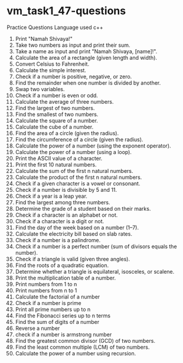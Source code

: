 # vm_task1_47-questions
Practice Questions
Language used c++

1. Print "Namah Shivaya!"
2. Take two numbers as input and print their sum.
3. Take a name as input and print "Namah Shivaya, [name]!".
4. Calculate the area of a rectangle (given length and width).
5. Convert Celsius to Fahrenheit.
6. Calculate the simple interest.
7. Check if a number is positive, negative, or zero.
8. Find the remainder when one number is divided by another.
9. Swap two variables.
10. Check if a number is even or odd.
11. Calculate the average of three numbers.
12. Find the largest of two numbers.
13. Find the smallest of two numbers.
14. Calculate the square of a number.
15. Calculate the cube of a number.
16. Find the area of a circle (given the radius).
17. Find the circumference of a circle (given the radius).
18. Calculate the power of a number (using the exponent operator).
19. Calculate the power of a number (using a loop).
20. Print the ASCII value of a character.
21. Print the first 10 natural numbers.
22. Calculate the sum of the first n natural numbers.
23. Calculate the product of the first n natural numbers.
24. Check if a given character is a vowel or consonant.
25. Check if a number is divisible by 5 and 11.
26. Check if a year is a leap year.
27. Find the largest among three numbers.
28. Determine the grade of a student based on their marks.
29. Check if a character is an alphabet or not.
30. Check if a character is a digit or not.
31. Find the day of the week based on a number (1–7).
32. Calculate the electricity bill based on slab rates.
33. Check if a number is a palindrome.
34. Check if a number is a perfect number (sum of divisors equals the number).
35. Check if a triangle is valid (given three angles).
36. Find the roots of a quadratic equation.
37. Determine whether a triangle is equilateral, isosceles, or scalene.
38. Print the multiplication table of a number.
39. Print numbers from 1 to n
40. Print numbers from n to 1
41. Calculate the factorial of a number
42. Check if a number is prime
43. Print all prime numbers up to n
44. Find the Fibonacci series up to n terms
45. Find the sum of digits of a number
46. Reverse a number
47. check if a number is armstrong number
48. Find the greatest common divisor (GCD) of two numbers.
49. Find the least common multiple (LCM) of two numbers.
50. Calculate the power of a number using recursion.
    
